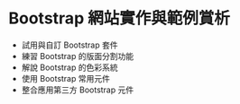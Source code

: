 # Bootstrap 網站實作與範例賞析 
  - 試用與自訂 Bootstrap 套件 
  - 練習 Bootstrap 的版面分割功能 
  - 解說 Bootstrap 的色彩系統 
  - 使用 Bootstrap 常用元件 
  - 整合應用第三方 Bootstrap 元件